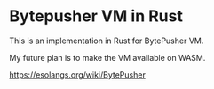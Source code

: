 # Bytepusher VM in Rust

This is an implementation in Rust for BytePusher VM.

My future plan is to make the VM available on WASM.

https://esolangs.org/wiki/BytePusher
